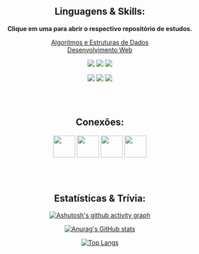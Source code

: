 <div align="center">
  

## Linguagens & Skills:
**Clique em uma para abrir o respectivo repositório de estudos.**
<br>
  
[Algoritmos e Estruturas de Dados](https://github.com/VianaSamuel/Learning-Java-AEDs)
<br>
[Desenvolvimento Web](https://github.com/VianaSamuel/Learning-WebDev)

<a href="https://github.com/VianaSamuel/Learning-C"><img src="https://img.shields.io/badge/C-00599C?style=for-the-badge&logo=c&logoColor=white"/></a> <a href="https://github.com/VianaSamuel/Learning-CPP"><img src="https://img.shields.io/badge/C%2B%2B-00599C?style=for-the-badge&logo=c%2B%2B&logoColor=white"/></a> <a href="https://github.com/VianaSamuel/Learning-Java-AEDs"><img src="https://img.shields.io/badge/java-%23ED8B00.svg?style=for-the-badge&logo=java&logoColor=white"/></a>

<a href="https://github.com/VianaSamuel/Learning-WebDev"><img src="https://img.shields.io/badge/HTML5-E34F26?style=for-the-badge&logo=html5&logoColor=white"/></a>
<a href="https://github.com/VianaSamuel/Learning-WebDev"><img src="https://img.shields.io/badge/CSS3-1572B6?style=for-the-badge&logo=css3&logoColor=white"/></a>
<a href="https://github.com/VianaSamuel/Learning-WebDev"><img src="https://img.shields.io/badge/Bootstrap-563D7C?style=for-the-badge&logo=bootstrap&logoColor=white"/></a>
  
<br><br>
  
## Conexões:
<a href="https://www.linkedin.com/in/samuel-luiz-viana/"><img src="https://www.vectorlogo.zone/logos/linkedin/linkedin-tile.svg" width="50"></a>
<a href="https://www.instagram.com/samuluizzz/"><img src="https://www.vectorlogo.zone/logos/instagram/instagram-tile.svg" width="50"></a>
<a href="https://www.sptfy.com/samuluizzz/"><img src="https://www.vectorlogo.zone/logos/spotify/spotify-tile.svg" width="50"></a>
<a href="https://steamcommunity.com/id/panenosistema"><img src="https://www.vectorlogo.zone/logos/steampowered/steampowered-tile.svg" width="50"></a>
 
<br><br>
  
## Estatísticas & Trívia:
[![Ashutosh's github activity graph](https://github-readme-activity-graph.cyclic.app/graph?username=VianaSamuel&custom_title=Contribution%27s%20Graph%3A&bg_color=242424&color=20d364&line=20d364&point=188B42&area=true&hide_border=true&radius=8)](https://github.com/ashutosh00710/github-readme-activity-graph)
  
[![Anurag's GitHub stats](https://github-readme-stats-vianasamuel.vercel.app/api?username=VianaSamuel&theme=darcula&card_width=600&line_height=30px&custom_title=Stats%3A&title_color=20d464&icon_color=20d464&show_icons=true&hide_border=true)](https://github.com/anuraghazra/github-readme-stats)

[![Top Langs](https://github-readme-stats-vianasamuel.vercel.app/api/top-langs/?username=VianaSamuel&exclude_repo=activity-box,music-box,productive-box,spotify-box,github-readme-stats&theme=darcula&card_width=600&custom_title=Top%20Languages%3A&title_color=20d464&hide_border=true)](https://github.com/anuraghazra/github-readme-stats)

</div>
